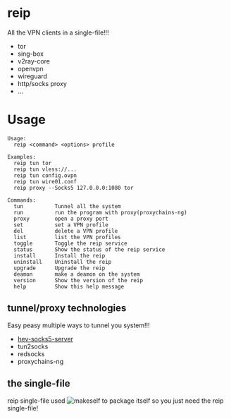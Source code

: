 # reip
All the VPN clients in a single-file!!!
- tor
- sing-box
- v2ray-core
- openvpn
- wireguard
- http/socks proxy
- ...

# Usage
```
Usage:
  reip <command> <options> profile

Examples:
  reip tun tor
  reip tun vless://...
  reip tun config.ovpn
  reip tun wire01.conf
  reip proxy --Socks5 127.0.0.0:1080 tor

Commands:
  tun          Tunnel all the system
  run          run the program with proxy(proxychains-ng)
  proxy        open a proxy port
  set          set a VPN profile
  del          delete a VPN profile
  list         list the VPN profiles
  toggle       Toggle the reip service
  status       Show the status of the reip service
  install      Install the reip
  uninstall    Uninstall the reip
  upgrade      Upgrade the reip
  deamon       make a deamon on the system
  version      Show the version of the reip
  help         Show this help message
```

## tunnel/proxy technologies
Easy peasy multiple ways to tunnel you system!!!
- [hev-socks5-server](https://github.com/heiher/hev-socks5-tunnel)
- tun2socks
- redsocks
- proxychains-ng

## the single-file
reip single-file used ![makeself](https://github.com/megastep/makeself) to package itself so you just need the reip single-file!
